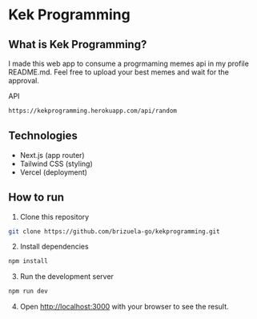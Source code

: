 # Kek Programming

## What is Kek Programming?

I made this web app to consume a progrmaming memes api in my profile README.md. Feel free to upload your best memes and wait for the approval.

API

```bash
https://kekprogramming.herokuapp.com/api/random
```

## Technologies

- Next.js (app router)
- Tailwind CSS (styling)
- Vercel (deployment)

## How to run

1. Clone this repository

```bash
git clone https://github.com/brizuela-go/kekprogramming.git
```

2. Install dependencies

```bash
npm install
```

3. Run the development server

```bash
npm run dev
```

4. Open [http://localhost:3000](http://localhost:3000) with your browser to see the result.
